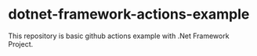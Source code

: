 # dotnet-framework-actions-example
This repository is basic github actions example with .Net Framework Project.
